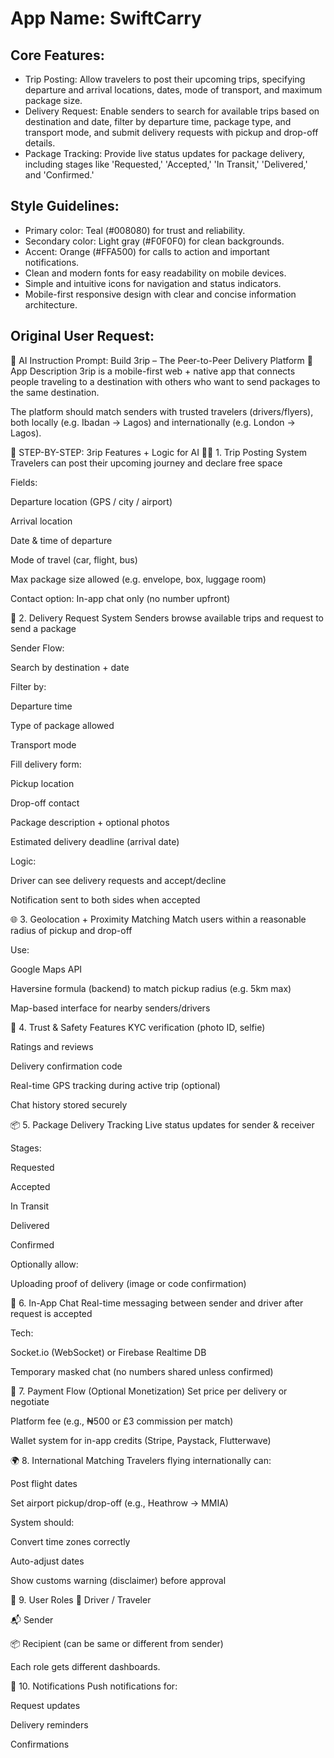 # **App Name**: SwiftCarry

## Core Features:

- Trip Posting: Allow travelers to post their upcoming trips, specifying departure and arrival locations, dates, mode of transport, and maximum package size.
- Delivery Request: Enable senders to search for available trips based on destination and date, filter by departure time, package type, and transport mode, and submit delivery requests with pickup and drop-off details.
- Package Tracking: Provide live status updates for package delivery, including stages like 'Requested,' 'Accepted,' 'In Transit,' 'Delivered,' and 'Confirmed.'

## Style Guidelines:

- Primary color: Teal (#008080) for trust and reliability.
- Secondary color: Light gray (#F0F0F0) for clean backgrounds.
- Accent: Orange (#FFA500) for calls to action and important notifications.
- Clean and modern fonts for easy readability on mobile devices.
- Simple and intuitive icons for navigation and status indicators.
- Mobile-first responsive design with clear and concise information architecture.

## Original User Request:
🧠 AI Instruction Prompt: Build 3rip – The Peer-to-Peer Delivery Platform
🎯 App Description
3rip is a mobile-first web + native app that connects people traveling to a destination with others who want to send packages to the same destination.

The platform should match senders with trusted travelers (drivers/flyers), both locally (e.g. Ibadan → Lagos) and internationally (e.g. London → Lagos).

🧱 STEP-BY-STEP: 3rip Features + Logic for AI
🧑‍✈️ 1. Trip Posting System
Travelers can post their upcoming journey and declare free space

Fields:

Departure location (GPS / city / airport)

Arrival location

Date & time of departure

Mode of travel (car, flight, bus)

Max package size allowed (e.g. envelope, box, luggage room)

Contact option: In-app chat only (no number upfront)

🧭 2. Delivery Request System
Senders browse available trips and request to send a package

Sender Flow:

Search by destination + date

Filter by:

Departure time

Type of package allowed

Transport mode

Fill delivery form:

Pickup location

Drop-off contact

Package description + optional photos

Estimated delivery deadline (arrival date)

Logic:

Driver can see delivery requests and accept/decline

Notification sent to both sides when accepted

🌐 3. Geolocation + Proximity Matching
Match users within a reasonable radius of pickup and drop-off

Use:

Google Maps API

Haversine formula (backend) to match pickup radius (e.g. 5km max)

Map-based interface for nearby senders/drivers

🔐 4. Trust & Safety Features
KYC verification (photo ID, selfie)

Ratings and reviews

Delivery confirmation code

Real-time GPS tracking during active trip (optional)

Chat history stored securely

📦 5. Package Delivery Tracking
Live status updates for sender & receiver

Stages:

Requested

Accepted

In Transit

Delivered

Confirmed

Optionally allow:

Uploading proof of delivery (image or code confirmation)

💬 6. In-App Chat
Real-time messaging between sender and driver after request is accepted

Tech:

Socket.io (WebSocket) or Firebase Realtime DB

Temporary masked chat (no numbers shared unless confirmed)

💸 7. Payment Flow (Optional Monetization)
Set price per delivery or negotiate

Platform fee (e.g., ₦500 or £3 commission per match)

Wallet system for in-app credits (Stripe, Paystack, Flutterwave)

🌍 8. International Matching
Travelers flying internationally can:

Post flight dates

Set airport pickup/drop-off (e.g., Heathrow → MMIA)

System should:

Convert time zones correctly

Auto-adjust dates

Show customs warning (disclaimer) before approval

📱 9. User Roles
🚗 Driver / Traveler

📬 Sender

📦 Recipient (can be same or different from sender)

Each role gets different dashboards.

🔔 10. Notifications
Push notifications for:

Request updates

Delivery reminders

Confirmations
  